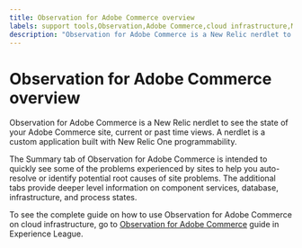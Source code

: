 ```yaml
---
title: Observation for Adobe Commerce overview
labels: support tools,Observation,Adobe Commerce,cloud infrastructure,Magento
description: "Observation for Adobe Commerce is a New Relic nerdlet to see the state of your Adobe Commerce site, current or past time views. A nerdlet is a custom application built with New Relic One programmability."
---
```


# Observation for Adobe Commerce overview

Observation for Adobe Commerce is a New Relic nerdlet to see the state of your Adobe Commerce site, current or past time views. A nerdlet is a custom application built with New Relic One programmability.

The Summary tab of Observation for Adobe Commerce is intended to quickly see some of the problems experienced by sites to help you auto-resolve or identify potential root causes of site problems. The additional tabs provide deeper level information on component services, database, infrastructure, and process states.

To see the complete guide on how to use Observation for Adobe Commerce on cloud infrastructure, go to [Observation for Adobe Commerce](https://experienceleague.adobe.com/docs/commerce-operations/tools/observation-for-adobe-commerce/intro.html?lang=en) guide in Experience League.